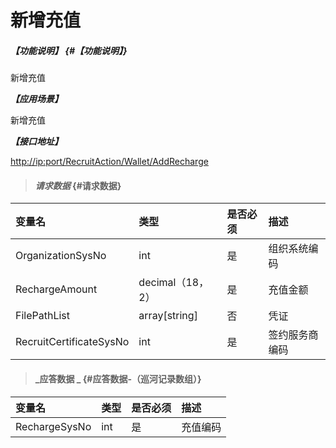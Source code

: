 # 新增充值

##### _【功能说明】_ {#【功能说明】}

新增充值

_**【应用场景】**_

新增充值

_**【接口地址】**_

[http://ip:port/RecruitAction/Wallet/AddRecharge](http://ip:port/RecruitAction/Wallet/AddRecharge)

> #### _请求数据_ {#请求数据}

| 变量名 | 类型 | 是否必须 | 描述 |
| :--- | :--- | :--- | :--- |
| OrganizationSysNo | int | 是 | 组织系统编码 |
| RechargeAmount | decimal（18，2） | 是 | 充值金额 |
| FilePathList | array\[string\] | 否 | 凭证 |
| RecruitCertificateSysNo| int| 是 |签约服务商编码 |



> #### _应答数据 _ {#应答数据-（巡河记录数组）}

| 变量名 | 类型 | 是否必须 | 描述 |
| :--- | :--- | :--- | :--- |
| RechargeSysNo | int | 是 | 充值编码 |




